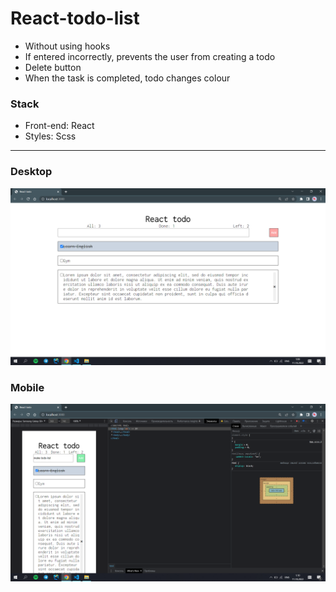 # React-todo-list
- Without using hooks
- If entered incorrectly, prevents the user from creating a todo
- Delete button
- When the task is completed, todo changes colour

### Stack
- Front-end: React
- Styles: Scss
---
### Desktop
![Desctop](https://github.com/NIKITACODEE/react-todo-list/blob/main/src/components/style/todo-list.PNG)

### Mobile
![Mobile](https://github.com/NIKITACODEE/react-todo-list/blob/main/src/components/style/todo-mobile.PNG)
